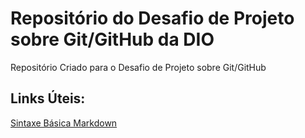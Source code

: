 # Repositório do Desafio de Projeto sobre Git/GitHub da DIO
Repositório Criado para o Desafio de Projeto sobre Git/GitHub

## Links Úteis:
[Sintaxe Básica Markdown](https://markdownguide.org/basic-syntax/)
